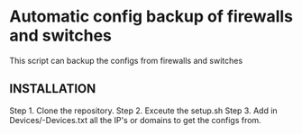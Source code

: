 # Automatic config backup of firewalls and switches
This script can backup the configs from firewalls and switches


## INSTALLATION

Step 1. Clone the repository.
Step 2. Exceute the setup.sh
Step 3. Add in Devices/<Vendor>-Devices.txt all the IP's or domains to get the configs from.

